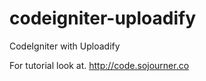 codeigniter-uploadify
=====================

CodeIgniter with Uploadify 

For tutorial look at. http://code.sojourner.co
